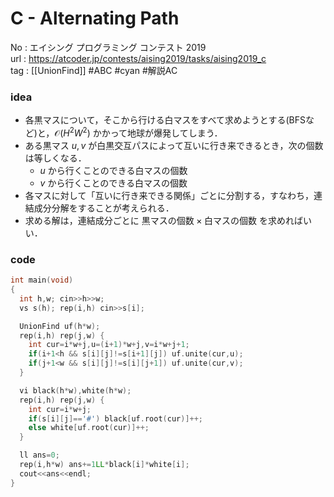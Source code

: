 # C - Alternating Path

No	: エイシング プログラミング コンテスト 2019  
url	: https://atcoder.jp/contests/aising2019/tasks/aising2019_c  
tag	: [[UnionFind]]  #ABC #cyan #解説AC 

### idea
- 各黒マスについて，そこから行ける白マスをすべて求めようとする(BFSなど)と，$\mathcal{O}(H^2W^2)$ かかって地球が爆発してしまう．
- ある黒マス $u,v$ が白黒交互パスによって互いに行き来できるとき，次の個数は等しくなる．
	- $u$ から行くことのできる白マスの個数
	- $v$ から行くことのできる白マスの個数
- 各マスに対して「互いに行き来できる関係」ごとに分割する，すなわち，連結成分分解をすることが考えられる．
- 求める解は，連結成分ごとに $\text{黒マスの個数} \times \text{白マスの個数}$ を求めればいい．

### code
```cpp
int	main(void)
{
  int h,w; cin>>h>>w;
  vs s(h); rep(i,h) cin>>s[i];

  UnionFind uf(h*w);
  rep(i,h) rep(j,w) {
    int cur=i*w+j,u=(i+1)*w+j,v=i*w+j+1;
    if(i+1<h && s[i][j]!=s[i+1][j]) uf.unite(cur,u);
    if(j+1<w && s[i][j]!=s[i][j+1]) uf.unite(cur,v);
  }

  vi black(h*w),white(h*w);
  rep(i,h) rep(j,w) {
    int cur=i*w+j;
    if(s[i][j]=='#') black[uf.root(cur)]++;
    else white[uf.root(cur)]++;
  }

  ll ans=0;
  rep(i,h*w) ans+=1LL*black[i]*white[i];
  cout<<ans<<endl;
}
```
